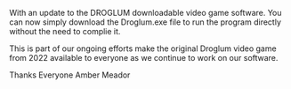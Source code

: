With an update to the DROGLUM downloadable video game software.
You can now simply download the Droglum.exe file to run the program directly without the need to complie it.

This is part of our ongoing efforts make the original Droglum video game from 2022 available to everyone as we continue to work on our software.

Thanks Everyone
Amber Meador
